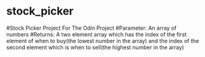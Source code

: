# stock_picker
#Stock Picker Project For The Odin Project
#Parameter: An array of numbers
#Returns: A two element array which has the index of the first element of when to buy(the lowest number in the array) and the index of the second element which is when to sell(the highest number in the array)
